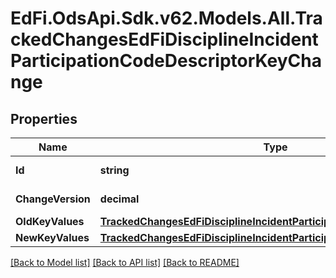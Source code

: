 # EdFi.OdsApi.Sdk.v62.Models.All.TrackedChangesEdFiDisciplineIncidentParticipationCodeDescriptorKeyChange

## Properties

Name | Type | Description | Notes
------------ | ------------- | ------------- | -------------
**Id** | **string** | Resource identifier | [optional] 
**ChangeVersion** | **decimal** | Change version | [optional] 
**OldKeyValues** | [**TrackedChangesEdFiDisciplineIncidentParticipationCodeDescriptorKey**](TrackedChangesEdFiDisciplineIncidentParticipationCodeDescriptorKey.md) |  | [optional] 
**NewKeyValues** | [**TrackedChangesEdFiDisciplineIncidentParticipationCodeDescriptorKey**](TrackedChangesEdFiDisciplineIncidentParticipationCodeDescriptorKey.md) |  | [optional] 

[[Back to Model list]](../../README.md#documentation-for-models) [[Back to API list]](../../README.md#documentation-for-api-endpoints) [[Back to README]](../../README.md)

